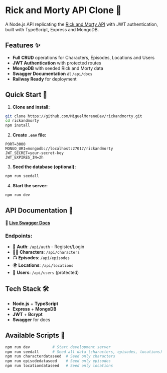 # Rick and Morty API Clone 🚀

A Node.js API replicating the [Rick and Morty API](https://rickandmortyapi.com) with JWT authentication, built with TypeScript, Express and MongoDB.

## Features ✨

- **Full CRUD** operations for Characters, Episodes, Locations and Users
- **JWT Authentication** with protected routes
- **MongoDB** with seeded Rick and Morty data
- **Swagger Documentation** at `/api/docs`
- **Railway Ready** for deployment

## Quick Start 🚀

1. **Clone and install:**
```bash
git clone https://github.com/MiguelMorenoDev/rickandmorty.git
cd rickandmorty
npm install
```

2. **Create `.env` file:**
```env
PORT=3000
MONGO_URI=mongodb://localhost:27017/rickandmorty
JWT_SECRET=your-secret-key
JWT_EXPIRES_IN=2h
```

3. **Seed the database (optional):**
```bash
npm run seedall
```

4. **Start the server:**
```bash
npm run dev
```

## API Documentation 📖

**🔗 [Live Swagger Docs](http://localhost:3000/api/api-docs)**

### Endpoints:
- 👥 **Auth**: `/api/auth` - Register/Login
- 👨‍🚀 **Characters**: `/api/characters`
- 📺 **Episodes**: `/api/episodes`
- 🌍 **Locations**: `/api/locations`
- 👤 **Users**: `/api/users` (protected)


## Tech Stack 🛠️

- **Node.js** + **TypeScript**
- **Express** + **MongoDB** 
- **JWT** + **Bcrypt**
- **Swagger** for docs

## Available Scripts 📜

```bash
npm run dev          # Start development server
npm run seedall      # Seed all data (characters, episodes, locations)
npm run characterdataseed  # Seed only characters
npm run episodedataseed    # Seed only episodes  
npm run locationdataseed   # Seed only locations
```